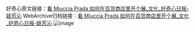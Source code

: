 好奇心原文链接：[看 Miuccia Prada 如何在百货商店里开个展_文化_好奇心日报-姚芳沁](https://www.qdaily.com/articles/777.html)
WebArchive归档链接：[看 Miuccia Prada 如何在百货商店里开个展_文化_好奇心日报-姚芳沁](http://web.archive.org/web/20160411072655/http://www.qdaily.com/articles/777.html)
![image](http://ww3.sinaimg.cn/large/007d5XDply1g3v4492l5kj30u0458kjl)
